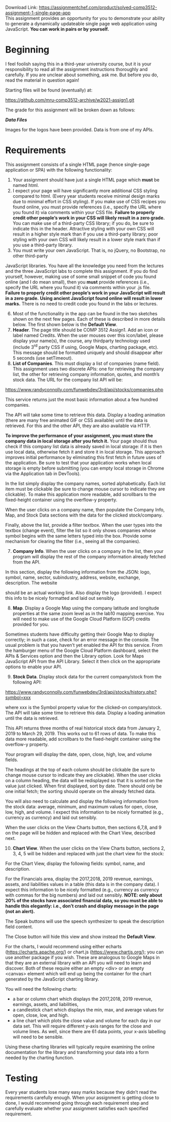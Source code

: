 Download Link: https://assignmentchef.com/product/solved-comp3512-assignment-1-single-page-app
<br>
This assignment provides an opportunity for you to demonstrate your ability to generate a dynamically updateable single page web application using JavaScript. <strong>You can work in pairs or by yourself.</strong>

<h1>Beginning</h1>

I feel foolish saying this in a third-year university course, but it is your responsibility to read all the assignment instructions thoroughly and carefully. If you are unclear about something, ask me. But before you do, read the material in question again!

Starting files will be found (eventually) at:

https://github.com/mru-comp3512-archive/w2021-assign1.git

The grade for this assignment will be broken down as follows:

<strong><em>Data Files </em></strong>

Images for the logos have been provided. Data is from one of my APIs.

<h1>Requirements</h1>

This assignment consists of a single HTML page (hence single-page application or SPA) with the following functionality:

<ol>

 <li>Your assignment should have just a single HTML page which <strong>must</strong> be named html.</li>

 <li>I expect your page will have significantly more additional CSS styling compared to html. (Every year students receive minimal design marks due to minimal effort in CSS styling). If you make use of CSS recipes you found online, you must provide references (i.e., specify the URL where you found it) via comments within your CSS file. <strong>Failure to properly credit other people’s work in your CSS will likely result in a zero grade. </strong>You can make use of a third-party CSS library; if you do, be sure to indicate this in the header. Attractive styling with your own CSS will result in a higher style mark than if you use a third-party library; poor styling with your own CSS will likely result in a lower style mark than if you use a third-party library.</li>

 <li>You must write your own JavaScript. That is, no jQuery, no Bootstrap, no other third-party</li>

</ol>

JavaScript libraries. You have all the knowledge you need from the lectures and the three JavaScript labs to complete this assignment. If you do find yourself, however, making use of some small snippet of code you found online (and I do mean small), then you <strong>must</strong> provide references (i.e., specify the URL where you found it) via comments within your .js file. <strong>Failure to properly credit other people’s work in your JavaScript will result in a zero grade.</strong> <strong>Using ancient JavaScript found online will result in lower marks.</strong> There is no need to credit code you found in the labs or lectures.

<ol start="6">

 <li>Most of the functionality in the app can be found in the two sketches shown on the next few pages. Each of these is described in more details below. The first shown below is the <strong>Default View</strong>.</li>

 <li><strong>Header</strong>. The page title should be COMP 3512 Assign1. Add an icon or label named Credits. When the user mouses over this icon/label, please display your name(s), the course, any thirdparty technology used (include 3<sup>rd</sup> party CSS if using, Google Maps, charting package, etc). This message should be formatted uniquely and should disappear after 5 seconds (use setTimeout).</li>

 <li><strong>List of Companies</strong>. This must display a list of companies (name field). This assignment uses two discrete APIs: one for retrieving the company list, the other for retrieving company information, quotes, and month’s stock data. The URL for the company list API will be:</li>

</ol>

https://www.randyconnolly.com/funwebdev/3rd/api/stocks/companies.php

This service returns just the most basic information about a few hundred companies.

The API will take some time to retrieve this data. Display a loading animation (there are many free animated GIF or CSS available) until the data is retrieved. For this and the other API, they are also available via HTTP.




<strong>To improve the performance of your assignment, you must store the company data in local storage after you fetch it.</strong> Your page should thus check if this company list data is already saved in local storage: if it is then use local data, otherwise fetch it and store it in local storage. This approach improves initial performance by eliminating this first fetch in future uses of the application. Be sure to test that your application works when local storage is empty before submitting (you can empty local storage in Chrome via the Application tab in DevTools).

In the list simply display the company names, sorted alphabetically. Each list item must be clickable (be sure to change mouse cursor to indicate they are clickable). To make this application more readable, add scrollbars to the fixed-height container using the overflow-y property.

When the user clicks on a company name, then populate the Company Info, Map, and Stock Data sections with the data for the clicked stock/company.

Finally, above the list, provide a filter textbox. When the user types into the textbox (change event), filter the list so it only shows companies whose symbol begins with the same letters typed into the box. Provide some mechanism for clearing the filter (i.e., seeing all the companies).

<ol start="7">

 <li><strong>Company Info</strong>. When the user clicks on a company in the list, then your program will display the rest of the company information already fetched from the API.</li>

</ol>




In this section, display the following information from the JSON: logo, symbol, name, sector, subindustry, address, website, exchange, description. The website

should be an actual working link. Also display the logo (provided). I expect this info to be nicely formatted and laid out sensibly.

<ol start="8">

 <li><strong>Map</strong>. Display a Google Map using the company latitude and longitude properties at the same zoom level as in the lab10 mapping exercise. You will need to make use of the Google Cloud Platform (GCP) credits provided for you.</li>

</ol>




Sometimes students have difficulty getting their Google Map to display correctly; in such a case, check for an error message in the console. The usual problem is that you haven’t yet enabled the API for this service. From the hamburger menu of the Google Cloud Platform dashboard, select the APIs &amp; Services option and then the Library option. Look for Maps JavaScript API from the API Library. Select it then click on the appropriate options to enable your API.

<strong>                 </strong>

<ol start="9">

 <li><strong>Stock Data</strong>. Display stock data for the current company/stock from the following API:</li>

</ol>




https://www.randyconnolly.com/funwebdev/3rd/api/stocks/history.php?symbol=xxx




where xxx is the Symbol property value for the clicked-on company/stock. The API will take some time to retrieve this data. Display a loading animation until the data is retrieved.




This API returns three months of real historical stock data from January 2, 2019 to March 29, 2019. This works out to 61 rows of data. To make this data more readable, add scrollbars to the fixed-height container using the overflow-y property.




Your program will display the date, open, close, high, low, and volume fields.




The headings at the top of each column should be clickable (be sure to change mouse cursor to indicate they are clickable). When the user clicks on a column heading, the data will be redisplayed so that it is sorted on the value just clicked. When first displayed, sort by date. There should only be one initial fetch; the sorting should operate on the already fetched data.




You will also need to calculate and display the following information from the stock data: average, minimum, and maximum values for open, close, low, high, and volume. I expect this information to be nicely formatted (e.g., currency as currency) and laid out sensibly.




When the user clicks on the View Charts button, then sections 6,7,8, and 9 on the page will be hidden and replaced with the Chart View, described next.

<strong>                 </strong>

<ol start="10">

 <li><strong>Chart View</strong>. When the user clicks on the View Charts button, sections 2, 3, 4, 5 will be hidden and replaced with just the chart view for the stock:</li>

</ol>




For the Chart View, display the following fields: symbol, name, and description.

For the Financials area, display the 2017,2018, 2019 revenue, earnings, assets, and liabilities values in a table (this data is in the company data). I expect this information to be nicely formatted (e.g., currency as currency with commas for the big numbers) and laid out sensibly. <strong>NOTE: only about 20% of the stocks have associated financial data, so you must be able to handle this elegantly: i.e., don’t crash and display message in the page (not an alert).</strong>




The Speak buttons will use the speech synthesizer to speak the description field content.




The Close button will hide this view and show instead the <strong>Default View</strong>.

For the charts, I would recommend using either echarts (https://echarts.apache.org/) or chart.js (https://www.chartjs.org/); you can use another package if you wish. These are analogous to Google Maps in that they are an external library with an API you will need to learn and discover. Both of these require either an empty &lt;div&gt; or an empty &lt;canvas&gt; element which will end up being the container for the chart generated by the JavaScript charting library.




You will need the following charts:

<ul>

 <li>a bar or column chart which displays the 2017,2018, 2019 revenue, earnings, assets, and liabilities,</li>

 <li>a candlestick chart which displays the min, max, and average values for open, close, low, and high.</li>

 <li>a line chart which plots the close value and volume for each day in our data set. This will require different y-axis ranges for the close and volume lines. As well, since there are 61 data points, your x-axis labelling will need to be sensible.</li>

</ul>

Using these charting libraries will typically require examining the online documentation for the library and transforming your data into a form needed by the charting function.




<h1>Testing</h1>

Every year students lose many easy marks because they didn’t read the requirements carefully enough. When your assignment is getting close to done, I would recommend going through each requirement step and carefully evaluate whether your assignment satisfies each specified requirement.